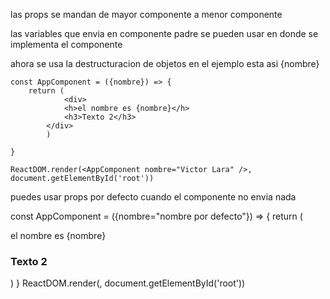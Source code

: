 las props se mandan de mayor componente a menor componente

las variables que envia en componente padre se pueden usar en donde se implementa el componente

ahora se usa la destructuracion de objetos en el ejemplo esta asi {nombre}

```
const AppComponent = ({nombre}) => {
    return (
            <div>
            <h>el nombre es {nombre}</h>
            <h3>Texto 2</h3>
        </div>
        )
       
}

ReactDOM.render(<AppComponent nombre="Victor Lara" />, document.getElementById('root'))
```

puedes usar props por defecto cuando el componente no envia nada

const AppComponent = ({nombre="nombre por defecto"}) => {
    return (
        <div>
            <h>el nombre es {nombre}</h>
            <h3>Texto 2</h3>
        </div>
        )
}
ReactDOM.render(<AppComponent/>, document.getElementById('root'))

